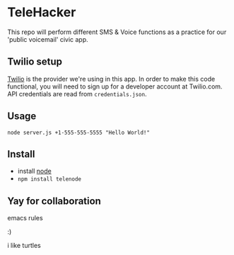 TeleHacker
==========

This repo will perform different SMS & Voice functions as a practice for our 'public voicemail' civic app.

Twilio setup
------------
[Twilio](http://www.twilio.com) is the provider we're using in this app.  In order to make this code functional, you will need to sign up for a developer account at Twilio.com.  API credentials are read from `credentials.json`.

Usage
-----
`node server.js +1-555-555-5555 "Hello World!"`

Install
-------

* install [node](http://nodejs.org)
* `npm install telenode`

Yay for collaboration
----------------------
emacs rules

:)





i like turtles
